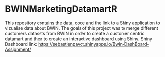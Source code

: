 # BWINMarketingDatamartR
This repository contains the data, code and the link to a Shiny application to vizualise data about BWIN. The goals of this project was to merge different customers datasets from BWIN in order to create a customer centric datamart and then to create an interactive dashboard using Shiny.
Shiny Dashboard link: https://sebastienpavot.shinyapps.io/Bwin-DashBoard-Assignment/
